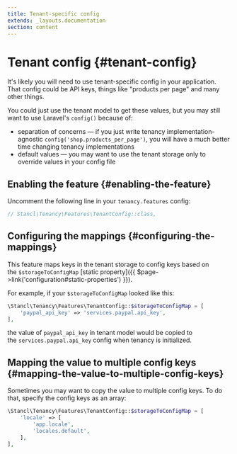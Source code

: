 ```yaml
---
title: Tenant-specific config
extends: _layouts.documentation
section: content
---
```


# Tenant config {#tenant-config}

It's likely you will need to use tenant-specific config in your application. That config could be API keys, things like "products per page" and many other things.

You could just use the tenant model to get these values, but you may still want to use Laravel's `config()` because of:

- separation of concerns — if you just write tenancy implementation-agnostic `config('shop.products_per_page')`, you will have a much better time changing tenancy implementations
- default values — you may want to use the tenant storage only to override values in your config file

## **Enabling the feature** {#enabling-the-feature}

Uncomment the following line in your `tenancy.features` config:

```php
// Stancl\Tenancy\Features\TenantConfig::class,
```

## **Configuring the mappings** {#configuring-the-mappings}

This feature maps keys in the tenant storage to config keys based on the `$storageToConfigMap` [static property]({{ $page->link('configuration#static-properties') }}).

For example, if your `$storageToConfigMap` looked like this:

```php
\Stancl\Tenancy\Features\TenantConfig::$storageToConfigMap = [
    'paypal_api_key' => 'services.paypal.api_key',
],
```

the value of `paypal_api_key` in tenant model would be copied to the `services.paypal.api_key` config when tenancy is initialized.

## Mapping the value to multiple config keys {#mapping-the-value-to-multiple-config-keys}

Sometimes you may want to copy the value to multiple config keys. To do that, specify the config keys as an array:

```php
\Stancl\Tenancy\Features\TenantConfig::$storageToConfigMap = [
    'locale' => [
        'app.locale',
        'locales.default',
    ],
],
```
